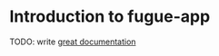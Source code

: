 # Introduction to fugue-app

TODO: write [great documentation](http://jacobian.org/writing/what-to-write/)
